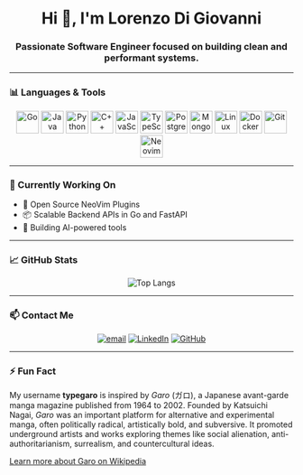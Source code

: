 <h1 align="center">Hi 👋, I'm Lorenzo Di Giovanni</h1>
<h3 align="center">Passionate Software Engineer focused on building clean and performant systems.</h3>

---

### 📊 Languages & Tools

<p align="center">
  <a href="https://go.dev" target="_blank"><img src="https://cdn.jsdelivr.net/gh/devicons/devicon/icons/go/go-original.svg" width="40" height="40" alt="Go"/></a>
  <a href="https://www.java.com" target="_blank"><img src="https://cdn.jsdelivr.net/gh/devicons/devicon/icons/java/java-original.svg" width="40" height="40" alt="Java"/></a>
  <a href="https://www.python.org" target="_blank"><img src="https://cdn.jsdelivr.net/gh/devicons/devicon/icons/python/python-original.svg" width="40" height="40" alt="Python"/></a>
  <a href="https://isocpp.org/" target="_blank"><img src="https://cdn.jsdelivr.net/gh/devicons/devicon/icons/cplusplus/cplusplus-original.svg" width="40" height="40" alt="C++"/></a>
  <a href="https://developer.mozilla.org/en-US/docs/Web/JavaScript" target="_blank"><img src="https://cdn.jsdelivr.net/gh/devicons/devicon/icons/javascript/javascript-original.svg" width="40" height="40" alt="JavaScript"/></a>
  <a href="https://www.typescriptlang.org/" target="_blank"><img src="https://cdn.jsdelivr.net/gh/devicons/devicon/icons/typescript/typescript-original.svg" width="40" height="40" alt="TypeScript"/></a>
  <a href="https://www.postgresql.org/" target="_blank"><img src="https://cdn.jsdelivr.net/gh/devicons/devicon/icons/postgresql/postgresql-original.svg" width="40" height="40" alt="PostgreSQL"/></a>
  <a href="https://www.mongodb.com/" target="_blank"><img src="https://cdn.jsdelivr.net/gh/devicons/devicon/icons/mongodb/mongodb-original.svg" width="40" height="40" alt="MongoDB"/></a>
  <a href="https://www.linux.org/" target="_blank"><img src="https://cdn.jsdelivr.net/gh/devicons/devicon/icons/linux/linux-original.svg" width="40" height="40" alt="Linux"/></a>
  <a href="https://www.docker.com/" target="_blank"><img src="https://cdn.jsdelivr.net/gh/devicons/devicon/icons/docker/docker-original.svg" width="40" height="40" alt="Docker"/></a>
  <a href="https://git-scm.com/" target="_blank"><img src="https://cdn.jsdelivr.net/gh/devicons/devicon/icons/git/git-original.svg" width="40" height="40" alt="Git"/></a>
  <a href="https://neovim.io/">
    <img src="https://cdn.jsdelivr.net/gh/devicons/devicon/icons/neovim/neovim-original.svg" width="40" height="40" alt="Neovim" />
  </a>

</p>

---

### 🧠 Currently Working On
- 🧩 Open Source NeoVim Plugins
- 📦 Scalable Backend APIs in Go and FastAPI
- 🤖 Building AI-powered tools
---

### 📈 GitHub Stats

<p align="center">
  <img src="https://github-readme-stats.vercel.app/api/top-langs/?username=typegaro&layout=compact&card_width=400&border_radius=10&theme=tokyonight" alt="Top Langs" />
</p>

---

### 📫 Contact Me

<p align="center">
  <a href="mailto:lorenzo.di.giovanni00@gmail.com"><img src="https://img.shields.io/badge/email-%23D14836.svg?&style=for-the-badge&logo=gmail&logoColor=white" alt="email"/></a>
  <a href="https://linkedin.com/in/lorenzo-di-giovanni-247454350"><img src="https://img.shields.io/badge/linkedin-%230077B5.svg?&style=for-the-badge&logo=linkedin&logoColor=white" alt="LinkedIn"/></a>
  <a href="https://github.com/typegaro"><img src="https://img.shields.io/badge/github-%2312100E.svg?&style=for-the-badge&logo=github&logoColor=white" alt="GitHub"/></a>
</p>

---

### ⚡ Fun Fact
My username **typegaro** is inspired by *Garo* (ガロ), a Japanese avant-garde manga magazine published from 1964 to 2002. Founded by Katsuichi Nagai, *Garo* was an important platform for alternative and experimental manga, often politically radical, artistically bold, and subversive. It promoted underground artists and works exploring themes like social alienation, anti-authoritarianism, surrealism, and countercultural ideas.

[Learn more about Garo on Wikipedia](https://en.wikipedia.org/wiki/Garo_%28magazine%29)



